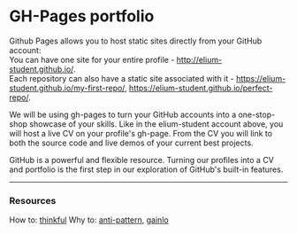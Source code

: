 # GH-Pages portfolio
Github Pages allows you to host static sites directly from your GitHub account:  
You can have one site for your entire profile - http://elium-student.github.io/.  
Each repository can also have a static site associated with it - https://elium-student.github.io/my-first-repo/, https://elium-student.github.io/perfect-repo/.  

We will be using gh-pages to turn your GitHub accounts into a one-stop-shop showcase of your skills.  Like in the elium-student account above, you will host a live CV on your profile's gh-page.  From the CV you will link to both the source code and live demos of your current best projects.  

GitHub is a powerful and flexible resource.  Turning our profiles into a CV and portfolio is the first step in our exploration of GitHub's built-in features.

___
### Resources
How to:  [thinkful](https://www.thinkful.com/learn/a-guide-to-using-github-pages/)
Why to: [anti-pattern](http://anti-pattern.com/github-is-your-resume-now
), [gainlo](http://blog.gainlo.co/index.php/2015/11/13/how-to-make-github-as-your-new-resume/)